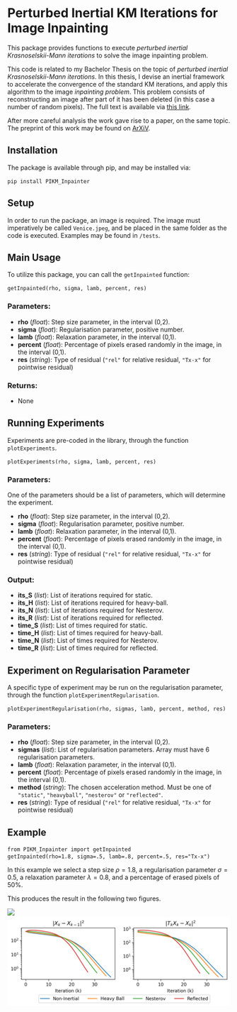 # Perturbed Inertial KM Iterations for Image Inpainting

This package provides functions to execute *perturbed inertial Krasnoselskii-Mann iterations* to solve the image inpainting problem.

This code is related to my Bachelor Thesis on the topic of *perturbed inertial Krasnoselskii-Mann iterations*. In this thesis, I devise an inertial framework to accelerate the convergence of the standard KM iterations, and apply this algorithm to the image *inpainting problem*. This problem consists of reconstructing an image after part of it has been deleted (in this case a number of random pixels). The full text is available via [this link](http://dx.doi.org/10.13140/RG.2.2.15082.49601).

After more careful analysis the work gave rise to a paper, on the same topic. The preprint of this work may be found on [ArXiV](https://arxiv.org/abs/2401.16870).

## Installation

The package is available through pip, and may be installed via:

```
pip install PIKM_Inpainter
```

## Setup
In order to run the package, an image is required. The image must imperatively be called `Venice.jpeg`, and be placed in the same folder as the code is executed. Examples may be found in `/tests`.

## Main Usage
To utilize this package, you can call the `getInpainted` function:
```
getInpainted(rho, sigma, lamb, percent, res)
```

### Parameters:
- **rho** (_float_): Step size parameter, in the interval (0,2).
- **sigma** (_float_): Regularisation parameter, positive number.
- **lamb** (_float_): Relaxation parameter, in the interval (0,1).
- **percent** (_float_): Percentage of pixels erased randomly in the image, in the interval (0,1).
- **res** (_string_): Type of residual (`"rel"` for relative residual, `"Tx-x"` for pointwise residual)

### Returns:
- None

## Running Experiments
Experiments are pre-coded in the library, through the function `plotExperiments`.
```
plotExperiments(rho, sigma, lamb, percent, res)
```

### Parameters:
One of the parameters should be a list of parameters, which will determine the experiment.
- **rho** (_float_): Step size parameter, in the interval (0,2).
- **sigma** (_float_): Regularisation parameter, positive number.
- **lamb** (_float_): Relaxation parameter, in the interval (0,1).
- **percent** (_float_): Percentage of pixels erased randomly in the image, in the interval (0,1).
- **res** (_string_): Type of residual (`"rel"` for relative residual, `"Tx-x"` for pointwise residual)

### Output:
* **its_S** (_list_): List of iterations required for static.
* **its_H** (_list_): List of iterations required for heavy-ball.
* **its_N** (_list_): List of iterations required for Nesterov.
* **its_R** (_list_): List of iterations required for reflected.
* **time_S** (_list_): List of times required for static.
* **time_H** (_list_): List of times required for heavy-ball.
* **time_N** (_list_): List of times required for Nesterov.
* **time_R** (_list_): List of times required for reflected.

## Experiment on Regularisation Parameter
A specific type of experiment may be run on the regularisation parameter, through the function `plotExperimentRegularisation`.
```
plotExperimentRegularisation(rho, sigmas, lamb, percent, method, res)
```

### Parameters:
- **rho** (_float_): Step size parameter, in the interval (0,2).
- **sigmas** (_list_): List of regularisation parameters. Array must have 6 regularisation parameters.
- **lamb** (_float_): Relaxation parameter, in the interval (0,1).
- **percent** (_float_): Percentage of pixels erased randomly in the image, in the interval (0,1).
- **method** (_string_): The chosen acceleration method. Must be one of `"static"`, `"heavyball"`, `"nesterov"` or `"reflected"`.
- **res** (_string_): Type of residual (`"rel"` for relative residual, `"Tx-x"` for pointwise residual)

## Example

```
from PIKM_Inpainter import getInpainted
getInpainted(rho=1.8, sigma=.5, lamb=.8, percent=.5, res="Tx-x")
```

In this example we select a step size $\rho=1.8$, a regularisation parameter $\sigma=0.5$, a relaxation parameter $\lambda=0.8$, and a percentage of erased pixels of $50\%$.

This produces the result in the following two figures.

![](https://github.com/DanielCortild/PIKM-Image-Inpainting/blob/master/plots/all_Tx-x.png?raw=true)
![](https://github.com/DanielCortild/PIKM-Image-Inpainting/blob/master/plots/residuals_Tx-x.png?raw=true)
